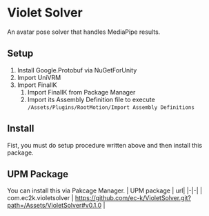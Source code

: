 # Violet Solver

An avatar pose solver that handles MediaPipe results.

## Setup

1. Install Google.Protobuf via NuGetForUnity
2. Import UniVRM
3. Import FinalIK
   1. Import FinalIK from Package Manager
   2. Import its Assembly Definition file to execute `/Assets/Plugins/RootMotion/Import Assembly Definitions`

## Install

Fist, you must do setup procedure written above and then install this package.

## UPM Package

You can install this via Pakcage Manager.
| UPM package | url|
|-|-|
| com.ec2k.violetsolver | https://github.com/ec-k/VioletSolver.git?path=/Assets/VioletSolver#v0.1.0 |
